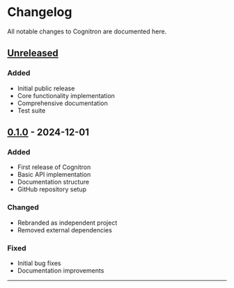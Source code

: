 # Changelog

All notable changes to Cognitron are documented here.

## [Unreleased]

### Added
- Initial public release
- Core functionality implementation
- Comprehensive documentation
- Test suite

## [0.1.0] - 2024-12-01

### Added
- First release of Cognitron
- Basic API implementation
- Documentation structure
- GitHub repository setup

### Changed
- Rebranded as independent project
- Removed external dependencies

### Fixed
- Initial bug fixes
- Documentation improvements

---

[Unreleased]: https://github.com/prakashgbid/cognitron-engine/compare/v0.1.0...HEAD
[0.1.0]: https://github.com/prakashgbid/cognitron-engine/releases/tag/v0.1.0
